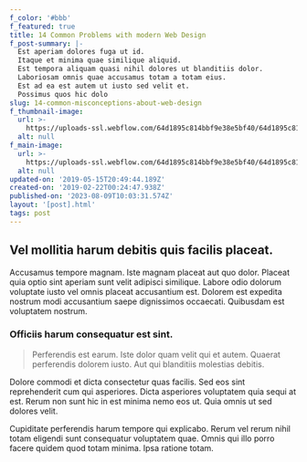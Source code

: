 ```yaml
---
f_color: '#bbb'
f_featured: true
title: 14 Common Problems with modern Web Design
f_post-summary: |-
  Est aperiam dolores fuga ut id.
  Itaque et minima quae similique aliquid.
  Est tempora aliquam quasi nihil dolores ut blanditiis dolor.
  Laboriosam omnis quae accusamus totam a totam eius.
  Est ad ea est autem ut iusto sed velit et.
  Possimus quos hic dolo
slug: 14-common-misconceptions-about-web-design
f_thumbnail-image:
  url: >-
    https://uploads-ssl.webflow.com/64d1895c814bbf9e38e5bf40/64d1895c814bbf9e38e5bfc3_portfolio%204%20-%20wide.svg
  alt: null
f_main-image:
  url: >-
    https://uploads-ssl.webflow.com/64d1895c814bbf9e38e5bf40/64d1895c814bbf9e38e5bfc3_portfolio%204%20-%20wide.svg
  alt: null
updated-on: '2019-05-15T20:49:44.189Z'
created-on: '2019-02-22T00:24:47.938Z'
published-on: '2023-08-09T10:03:31.574Z'
layout: '[post].html'
tags: post
---
```


Vel mollitia harum debitis quis facilis placeat.
------------------------------------------------

Accusamus tempore magnam. Iste magnam placeat aut quo dolor. Placeat quia optio sint aperiam sunt velit adipisci similique. Labore odio dolorum voluptate iusto vel omnis placeat accusantium est. Dolorem est expedita nostrum modi accusantium saepe dignissimos occaecati. Quibusdam est voluptatem nostrum.

### Officiis harum consequatur est sint.

> Perferendis est earum. Iste dolor quam velit qui et autem. Quaerat perferendis dolorem iusto. Aut qui blanditiis molestias debitis.

Dolore commodi et dicta consectetur quas facilis. Sed eos sint reprehenderit cum qui asperiores. Dicta asperiores voluptatem quia sequi at est. Rerum non sunt hic in est minima nemo eos ut. Quia omnis ut sed dolores velit.

Cupiditate perferendis harum tempore qui explicabo. Rerum vel rerum nihil totam eligendi sunt consequatur voluptatem quae. Omnis qui illo porro facere quidem quod totam minima. Ipsa ratione totam.
